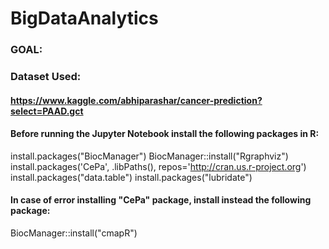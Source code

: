 # BigDataAnalytics

### GOAL:

### Dataset Used:
#### https://www.kaggle.com/abhiparashar/cancer-prediction?select=PAAD.gct

#### Before running the Jupyter Notebook install the following packages in R:
install.packages("BiocManager")
BiocManager::install("Rgraphviz")
install.packages('CePa', .libPaths(), repos='http://cran.us.r-project.org')
install.packages("data.table")
install.packages("lubridate")

#### In case of error installing "CePa" package, install instead the following package:
BiocManager::install("cmapR")


